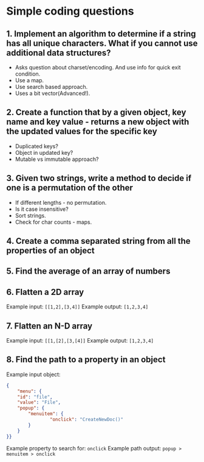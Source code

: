 # Simple coding questions

## 1. Implement an algorithm to determine if a string has all unique characters. What if you cannot use additional data structures?

- Asks question about charset/encoding. And use info for quick exit condition.
- Use a map.
- Use search based approach.
- Uses a bit vector(Advanced!).

## 2. Create a function that by a given object, key name and key value - returns a new object with the updated values for the specific key

- Duplicated keys?
- Object in updated key?
- Mutable vs immutable approach?

## 3. Given two strings, write a method to decide if one is a permutation of the other

- If different lengths - no permutation.
- Is it case insensitive?
- Sort strings.
- Check for char counts - maps.

## 4. Create a comma separated string from all the properties of an object

## 5. Find the average of an array of numbers

## 6. Flatten a 2D array

Example input: `[[1,2],[3,4]]`
Example output: `[1,2,3,4]`

## 7. Flatten an N-D array

Example input: `[[1,[2],[3,[4]]`
Example output: `[1,2,3,4]`

## 8. Find the path to a property in an object

Example input object:

```json
{
    "menu": {
    "id": "file",
    "value": "File",
    "popup": {
        "menuitem": {
                "onclick": "CreateNewDoc()"
        }
    }
}}
```

Example property to search for: `onclick`
Example path output: `popup > menuitem > onclick`
